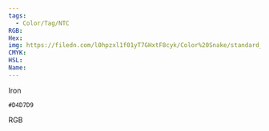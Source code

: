 ```yaml
---
tags:
  - Color/Tag/NTC
RGB:
Hex:
img: https://filedn.com/l0hpzxl1f01yT7GHxtF8cyk/Color%20Snake/standard_csv_to_svg//D4D7D9.svg
CMYK:
HSL:
Name:
---
```

Iron
```palette
#D4D7D9
```
RGB
